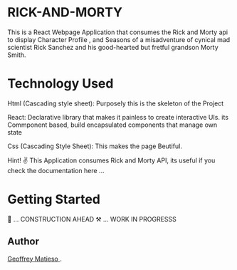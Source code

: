 # RICK-AND-MORTY
This is a React Webpage Application that consumes the Rick and Morty api to display  Character Profile , and Seasons  of a misadventure of cynical mad scientist Rick Sanchez and his good-hearted but fretful grandson Morty Smith.
# Technology Used

Html (Cascading style sheet): Purposely this is the skeleton of the Project

React: Declarative library that makes it painless to create interactive UIs. its Commponent based, build encapsulated components that manage own state

Css (Cascading Style Sheet): This makes the page Beutiful.

Hint! ✌️ This Application consumes Rick and Morty API, its useful if you check the documentation here ...

# Getting Started

🚧 
... CONSTRUCTION AHEAD
⚒️
... WORK IN PROGRESSS 


## Author 
[Geoffrey Matieso ](https://github.com/Gmatieso).

